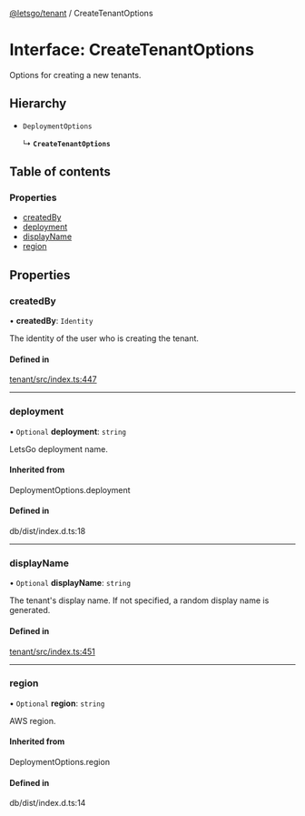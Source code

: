 [@letsgo/tenant](../README.md) / CreateTenantOptions

# Interface: CreateTenantOptions

Options for creating a new tenants.

## Hierarchy

- `DeploymentOptions`

  ↳ **`CreateTenantOptions`**

## Table of contents

### Properties

- [createdBy](CreateTenantOptions.md#createdby)
- [deployment](CreateTenantOptions.md#deployment)
- [displayName](CreateTenantOptions.md#displayname)
- [region](CreateTenantOptions.md#region)

## Properties

### createdBy

• **createdBy**: `Identity`

The identity of the user who is creating the tenant.

#### Defined in

[tenant/src/index.ts:447](https://github.com/47chapters/letsgo/blob/06da252/packages/tenant/src/index.ts#L447)

___

### deployment

• `Optional` **deployment**: `string`

LetsGo deployment name.

#### Inherited from

DeploymentOptions.deployment

#### Defined in

db/dist/index.d.ts:18

___

### displayName

• `Optional` **displayName**: `string`

The tenant's display name. If not specified, a random display name is generated.

#### Defined in

[tenant/src/index.ts:451](https://github.com/47chapters/letsgo/blob/06da252/packages/tenant/src/index.ts#L451)

___

### region

• `Optional` **region**: `string`

AWS region.

#### Inherited from

DeploymentOptions.region

#### Defined in

db/dist/index.d.ts:14
